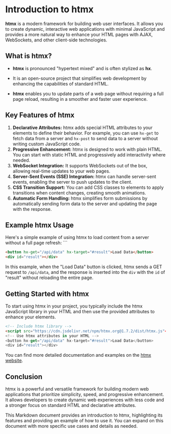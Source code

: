 # Introduction to htmx  
**htmx** is a modern framework for building web user interfaces. It allows you to create dynamic, interactive web applications with minimal JavaScript and provides a more natural way to enhance your HTML pages with AJAX, WebSockets, and other client-side technologies.  

## What is htmx?  
- **htmx** is pronounced "hypertext mixed" and is often stylized as **hx**.  

- It is an open-source project that simplifies web development by enhancing the capabilities of standard HTML.  

- **htmx** enables you to update parts of a web page without requiring a full page reload, resulting in a smoother and faster user experience.  

## Key Features of htmx  

1. **Declarative Attributes:** htmx adds special HTML attributes to your elements to define their behavior. For example, you can use `hx-get` to fetch data from a server and `hx-post` to send data to a server without writing custom JavaScript code.  
2. **Progressive Enhancement:** htmx is designed to work with plain HTML. You can start with static HTML and progressively add interactivity where needed.  
3. **WebSocket Integration:** It supports WebSockets out of the box, allowing real-time updates to your web pages.  
4. **Server-Sent Events (SSE) Integration:** htmx can handle server-sent events, enabling the server to push updates to the client.  
5. **CSS Transition Support:** You can add CSS classes to elements to apply transitions when content changes, creating smooth animations.  
6. **Automatic Form Handling:** htmx simplifies form submissions by automatically sending form data to the server and updating the page with the response.  
## Example htmx Usage  
Here's a simple example of using htmx to load content from a server without a full page refresh:  ```

```html 
<button hx-get="/api/data" hx-target="#result">Load Data</button> 
<div id="result"></div>
```

In this example, when the "Load Data" button is clicked, htmx sends a GET request to `/api/data`, and the response is inserted into the `div` with the `id` of "result" without reloading the entire page.

## Getting Started with htmx

To start using htmx in your project, you typically include the htmx JavaScript library in your HTML and then use the provided attributes to enhance your elements.

```html
<!-- Include htmx library --> 
<script src="https://cdn.jsdelivr.net/npm/htmx.org@1.7.2/dist/htmx.js"</script>  
<!-- Use htmx attributes in your HTML --> 
<button hx-get="/api/data" hx-target="#result">Load Data</button> 
<div id="result"></div>
```

You can find more detailed documentation and examples on the [htmx website](https://htmx.org/).

## Conclusion

htmx is a powerful and versatile framework for building modern web applications that prioritize simplicity, speed, and progressive enhancement. It allows developers to create dynamic web experiences with less code and a stronger focus on standard HTML and declarative attributes.

This Markdown document provides an introduction to htmx, highlighting its features and providing an example of how to use it. You can expand on this document with more specific use cases and details as needed.